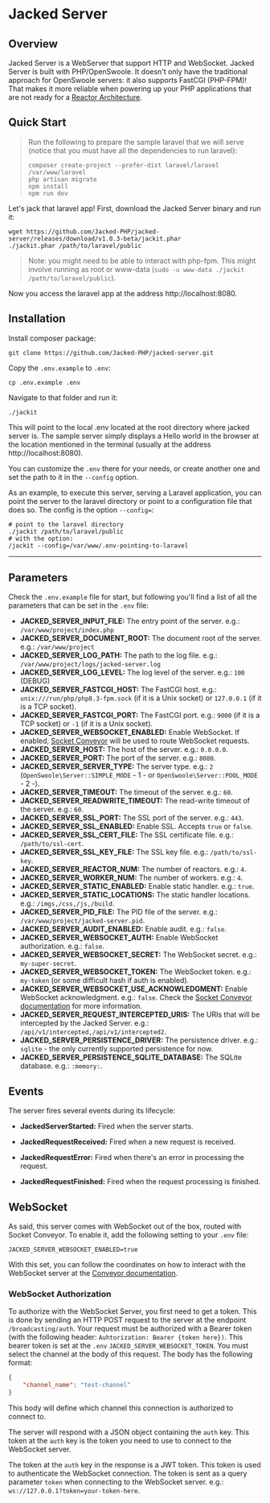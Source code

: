 
# Jacked Server


## Overview

Jacked Server is a WebServer that support HTTP and WebSocket. Jacked Server is built with PHP/OpenSwoole. It doesn't only have the traditional approach for OpenSwoole servers: it also supports FastCGI (PHP-FPM)! That makes it more reliable when powering up your PHP applications that are not ready for a [Reactor Architecture](https://openswoole.com/how-it-works).

## Quick Start

> Run the following to prepare the sample laravel that we will serve (notice that you must have all the dependencies to run laravel):
> ```shell
> composer create-project --prefer-dist laravel/laravel /var/www/laravel
> php artisan migrate
> npm install
> npm run dev
> ```

Let's jack that laravel app! First, download the Jacked Server binary and run it:

```shell
wget https://github.com/Jacked-PHP/jacked-server/releases/download/v1.0.3-beta/jackit.phar
./jackit.phar /path/to/laravel/public
```

> Note: you might need to be able to interact with php-fpm. This might involve running as root or www-data (`sudo -u www-data ./jackit /path/to/laravel/public`).

Now you access the laravel app at the address http://localhost:8080.

## Installation

Install composer package:

```shell
git clone https://github.com/Jacked-PHP/jacked-server.git
```

Copy the `.env.example` to `.env`:

```shell
cp .env.example .env
```

Navigate to that folder and run it:

```shell
./jackit
```

This will point to the local .env located at the root directory where jacked server is. The sample server simply displays a Hello world in the browser at the location mentioned in the terminal (usually at the address http://localhost:8080).

You can customize the `.env` there for your needs, or create another one and set the path to it in the `--config` option. 

As an example, to execute this server, serving a Laravel application, you can point the server to the laravel directory or point to a configuration file that does so. The config is the option `--config=`:

```shell  
# point to the laravel directory
./jackit /path/to/laravel/public
# with the option:
/jackit --config=/var/www/.env-pointing-to-laravel
```

---

## Parameters

Check the `.env.example` file for start, but following you'll find a list of all the parameters that can be set in the `.env` file:

- **JACKED_SERVER_INPUT_FILE:** The entry point of the server. e.g.: `/var/www/project/index.php`
- **JACKED_SERVER_DOCUMENT_ROOT:** The document root of the server. e.g.: `/var/www/project`
- **JACKED_SERVER_LOG_PATH:** The path to the log file. e.g.: `/var/www/project/logs/jacked-server.log`
- **JACKED_SERVER_LOG_LEVEL:** The log level of the server. e.g.: `100` (DEBUG)
- **JACKED_SERVER_FASTCGI_HOST:** The FastCGI host. e.g.: `unix:///run/php/php8.3-fpm.sock` (if it is a Unix socket) or `127.0.0.1` (if it is a TCP socket).
- **JACKED_SERVER_FASTCGI_PORT:** The FastCGI port. e.g.: `9000` (if it is a TCP socket) or `-1` (if it is a Unix socket).
- **JACKED_SERVER_WEBSOCKET_ENABLED:** Enable WebSocket. If enabled, [Socket Conveyor](https://socketconveyor.com) will be used to route WebSocket requests.
- **JACKED_SERVER_HOST:** The host of the server. e.g.: `0.0.0.0`.
- **JACKED_SERVER_PORT:** The port of the server. e.g.: `8080`.
- **JACKED_SERVER_SERVER_TYPE:** The server type. e.g.: `2` (`OpenSwoole\Server::SIMPLE_MODE` - 1 - or `OpenSwoole\Server::POOL_MODE` - 2 -).
- **JACKED_SERVER_TIMEOUT:** The timeout of the server. e.g.: `60`.
- **JACKED_SERVER_READWRITE_TIMEOUT:** The read-write timeout of the server. e.g.: `60`.
- **JACKED_SERVER_SSL_PORT:** The SSL port of the server. e.g.: `443`.
- **JACKED_SERVER_SSL_ENABLED:** Enable SSL. Accepts `true` or `false`.
- **JACKED_SERVER_SSL_CERT_FILE:** The SSL certificate file. e.g.: `/path/to/ssl-cert`.
- **JACKED_SERVER_SSL_KEY_FILE:** The SSL key file. e.g.: `/path/to/ssl-key`.
- **JACKED_SERVER_REACTOR_NUM:** The number of reactors. e.g.: `4`.
- **JACKED_SERVER_WORKER_NUM:** The number of workers. e.g.: `4`.
- **JACKED_SERVER_STATIC_ENABLED:** Enable static handler. e.g.: `true`.
- **JACKED_SERVER_STATIC_LOCATIONS:** The static handler locations. e.g.: `/imgs,/css,/js,/build`.
- **JACKED_SERVER_PID_FILE:** The PID file of the server. e.g.: `/var/www/project/jacked-server.pid`.
- **JACKED_SERVER_AUDIT_ENABLED:** Enable audit. e.g.: `false`.
- **JACKED_SERVER_WEBSOCKET_AUTH:** Enable WebSocket authorization. e.g.: `false`.
- **JACKED_SERVER_WEBSOCKET_SECRET:** The WebSocket secret. e.g.: `my-super-secret`.
- **JACKED_SERVER_WEBSOCKET_TOKEN:** The WebSocket token. e.g.: `my-token` (or some difficult hash if auth is enabled).
- **JACKED_SERVER_WEBSOCKET_USE_ACKNOWLEDGMENT:** Enable WebSocket acknowledgment. e.g.: `false`. Check the [Socket Conveyor documentation](https://socketconveyor.com) for more information.
- **JACKED_SERVER_REQUEST_INTERCEPTED_URIS:** The URIs that will be intercepted by the Jacked Server. e.g.: `/api/v1/intercepted,/api/v1/intercepted2`.
- **JACKED_SERVER_PERSISTENCE_DRIVER:** The persistence driver. e.g.: `sqlite` - the only currently supported persistence for now.
- **JACKED_SERVER_PERSISTENCE_SQLITE_DATABASE:** The SQLite database. e.g.: `:memory:`.


## Events

The server fires several events during its lifecycle:

- **JackedServerStarted:** Fired when the server starts.

- **JackedRequestReceived:** Fired when a new request is received.

- **JackedRequestError:** Fired when there's an error in processing the request.

- **JackedRequestFinished:** Fired when the request processing is finished.

## WebSocket

As said, this server comes with WebSocket out of the box, routed with Socket Conveyor. To enable it, add the following setting to your `.env` file:

```dotenv
JACKED_SERVER_WEBSOCKET_ENABLED=true
```

With this set, you can follow the coordinates on how to interact with the WebSocket server at the [Conveyor documentation](https://socketconveyor.com).

### WebSocket Authorization

To authorize with the WebSocket Server, you first need to get a token. This is done by sending an HTTP POST request to the server at the endpoint `/broadcasting/auth`. Your request must be authorized with a Bearer token (with the following header: `Auhtorization: Bearer {token here})`. This bearer token is set at the `.env` `JACKED_SERVER_WEBSOCKET_TOKEN`. You must select the channel at the body of this request. The body has the following format:

```json
{
    "channel_name": "test-channel"
}
```

This body will define which channel this connection is authorized to connect to.

The server will respond with a JSON object containing the `auth` key. This token at the `auth` key is the token you need to use to connect to the WebSocket server.

The token at the `auth` key in the response is a JWT token. This token is used to authenticate the WebSocket connection. The token is sent as a query parameter `token` when connecting to the WebSocket server. e.g.: `ws://127.0.0.1?token=your-token-here`. 
